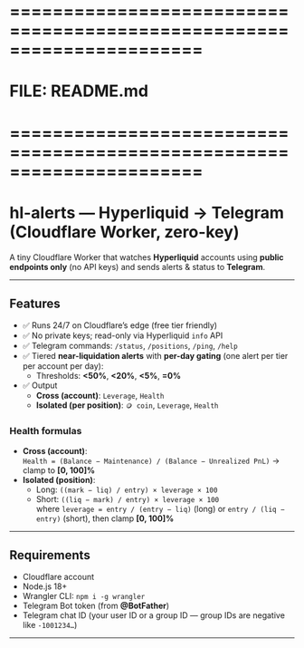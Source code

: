 # ======================================================================
# FILE: README.md
# ======================================================================
# hl-alerts — Hyperliquid → Telegram (Cloudflare Worker, zero-key)

A tiny Cloudflare Worker that watches **Hyperliquid** accounts using **public endpoints only** (no API keys) and sends alerts & status to **Telegram**.

---

## Features
- ✅ Runs 24/7 on Cloudflare’s edge (free tier friendly)
- ✅ No private keys; read-only via Hyperliquid `info` API
- ✅ Telegram commands: `/status`, `/positions`, `/ping`, `/help`
- ✅ Tiered **near-liquidation alerts** with **per-day gating** (one alert per tier per account per day):
  - Thresholds: **<50%**, **<20%**, **<5%**, **=0%**
- ✅ Output
  - **Cross (account)**: `Leverage`, `Health`
  - **Isolated (per position)**: `🪙 coin`, `Leverage`, `Health`

### Health formulas
- **Cross (account)**:  
  `Health = (Balance − Maintenance) / (Balance − Unrealized PnL)` → clamp to **[0, 100]%**
- **Isolated (position)**:  
  - Long:  `((mark − liq) / entry) × leverage × 100`  
  - Short: `((liq − mark) / entry) × leverage × 100`  
  where `leverage = entry / (entry − liq)` (long) or `entry / (liq − entry)` (short), then clamp **[0, 100]%**

---

## Requirements
- Cloudflare account
- Node.js 18+
- Wrangler CLI: `npm i -g wrangler`
- Telegram Bot token (from **@BotFather**)
- Telegram chat ID (your user ID or a group ID — group IDs are negative like `-1001234…`)

---
